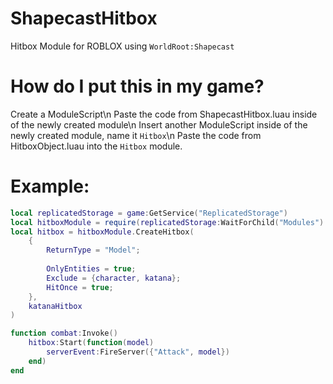 # ShapecastHitbox
Hitbox Module for ROBLOX using `WorldRoot:Shapecast`

# How do I put this in my game?
Create a ModuleScript\n
Paste the code from ShapecastHitbox.luau inside of the newly created module\n
Insert another ModuleScript inside of the newly created module, name it `Hitbox`\n
Paste the code from HitboxObject.luau into the `Hitbox` module.

# Example:
```lua
local replicatedStorage = game:GetService("ReplicatedStorage")
local hitboxModule = require(replicatedStorage:WaitForChild("Modules"):WaitForChild("ShapecastHitbox"))
local hitbox = hitboxModule.CreateHitbox(
	{
		ReturnType = "Model";
		
		OnlyEntities = true;
		Exclude = {character, katana};
		HitOnce = true;
	},
	katanaHitbox
)

function combat:Invoke()
	hitbox:Start(function(model)
		serverEvent:FireServer({"Attack", model})
	end)
end
```

